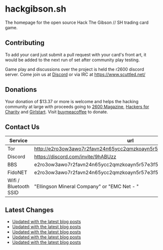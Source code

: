 # hackgibson.sh
The homepage for the open source Hack The Gibson // SH trading card game.


## Contributing

To add your card just submit a pull request with your card's front art, it would be added to the next run of set after community play testing.

Game play and discussions over the project is held the r2600 discord server. Come join us at [Discord](https://discord.com/invite/9hABUzz) or via IRC at https://www.scuttled.net/


## Donations

Your donation of $13.37 or more is welcome and helps the hacking community at large with proceeds going to [2600 Magazine](https://2600.com/), [Hackers for Charity](https://hackersforcharity.org) and [Girlstart](https://girlstart.org).  Visit [buymeacoffee](https://www.buymeacoffee.com/hackgibson.sh) to donate.


## Contact Us

Service | url
-|-
Tor | http://e2ro3ow3awo7r2favn24n65ycc2qmzkoayn5r57e3f56nvjwdcgg32ad.onion
Discord | https://discord.com/invite/9hABUzz
BBS | e2ro3ow3awo7r2favn24n65ycc2qmzkoayn5r57e3f56nvjwdcgg32ad.onion:23
FidoNET | e2ro3ow3awo7r2favn24n65ycc2qmzkoayn5r57e3f56nvjwdcgg32ad.onion:24554
Wifi / Bluetooth SSID | "Ellingson Mineral Company" or "EMC Net - <fidonet address>"

## Latest Changes
<!-- BLOG-POST-LIST:START -->
- [Updated with the latest blog posts](https://github.com/DFW2600/hackgibson.sh/commit/fecef0334b1d156275b9ad2ec401338fe8cfd3b0)
- [Updated with the latest blog posts](https://github.com/DFW2600/hackgibson.sh/commit/16b4d990ecb4e3c1353ffa2074246321dfe803bb)
- [Updated with the latest blog posts](https://github.com/DFW2600/hackgibson.sh/commit/29ee0846f93906ba31da390dc2a643a6888d55a8)
- [Updated with the latest blog posts](https://github.com/DFW2600/hackgibson.sh/commit/8f916b8408ffd40bc76e064b8e4b4b8b5d879a58)
- [Updated with the latest blog posts](https://github.com/DFW2600/hackgibson.sh/commit/01948e02065035cf35ec5413ff7c70697fee9a92)
<!-- BLOG-POST-LIST:END -->
